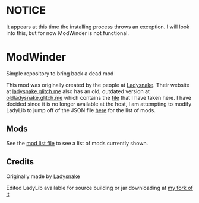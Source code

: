 # NOTICE
 It appears at this time the installing process throws an exception. I will look into this, but for now ModWinder is not functional.

# ModWinder
 Simple repository to bring back a dead mod

 This mod was originally created by the people at [Ladysnake](https://github.com/ladysnake).
 Their website at [ladysnake.glitch.me](https://ladysnake.glitch.me/) also has an old, outdated version at [oldladysnake.glitch.me](https://oldladysnake.glitch.me/) which contains the [file](https://oldladysnake.glitch.me/milksnake-bar-v2) that I have taken here. I have decided since it is no longer available at the host, I am attempting to modify LadyLib to jump off of the JSON file [here](/milksnakebar.json) for the list of mods.
## Mods
 See the [mod list file](/modlist.md) to see a list of mods currently shown.
## Credits
 Originally made by [Ladysnake](https://github.com/ladysnake)

 Edited LadyLib available for source building or jar downloading at [my fork of it](https://github.com/sschr15/LadyLib)
